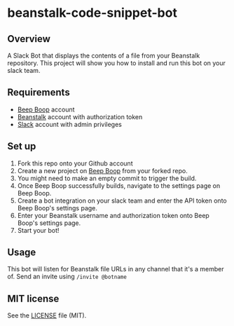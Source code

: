 # beanstalk-code-snippet-bot
## Overview
A Slack Bot that displays the contents of a file from your Beanstalk repository. This project will show you how to install and run this bot on your slack team.

## Requirements
* [Beep Boop](https://beepboophq.com) account
* [Beanstalk](https://beanstalkapp.com) account with authorization token
* [Slack](https://slack.com) account with admin privileges

## Set up
1. Fork this repo onto your Github account
1. Create a new project on [Beep Boop](https://beepboophq.com) from your forked repo.
1. You might need to make an empty commit to trigger the build.
1. Once Beep Boop successfully builds, navigate to the settings page on Beep Boop.
1. Create a bot integration on your slack team and enter the API token onto Beep Boop's settings page.
1. Enter your Beanstalk username and authorization token onto Beep Boop's settings page.
1. Start your bot!

## Usage
This bot will listen for Beanstalk file URLs in any channel that it's a member of. Send an invite using `/invite @botname`

## MIT license
See the [LICENSE](https://github.com/wildbit/beanstalk-code-snippet-bot/blob/master/LICENSE) file (MIT).
